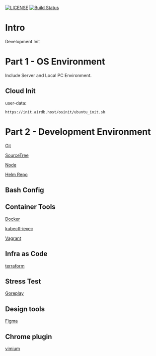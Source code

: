 [![LICENSE](https://img.shields.io/badge/license-airdb.host-blue.svg)](https://github.com/airdb)
[![Build Status](https://travis-ci.org/airdb/docker.svg?branch=master)](https://travis-ci.org/airdb/docker)

# Intro
Development Init


# Part 1 - OS Environment
Include Server and Local PC Environment.

## Cloud Init

user-data:
```
https://init.airdb.host/osinit/ubuntu_init.sh
```


# Part 2 - Development Environment

[Git](cmd/git.md)

[SourceTree](https://www.sourcetreeapp.com/)

[Node](cmd/node.md)

[Helm Repo](https://www.airdb.com/helm/)

## Bash Config

## Container Tools

[Docker](cmd/docker.md)

[kubectl-iexec](https://github.com/gabeduke/kubectl-iexec)

[Vagrant](cmd/vagrant.md)

## Infra as Code

[terraform](https://www.terraform.io/docs/providers)

## Stress Test

[Goreplay](https://github.com/buger/goreplay)

## Design tools
[Figma](https://www.figma.com)

## Chrome plugin

[vimium](https://github.com/philc/vimium)

